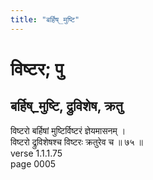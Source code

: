 ```yaml
---
title: "बर्हिष्_मुष्टि"
---
```


# विष्टर; पु
## बर्हिष्_मुष्टि, द्रुविशेष, क्रतु
विष्टरो बर्हिषां मुष्टिर्विष्टरं ज्ञेयमासनम् ।<br />विष्टरो द्रुविशेषश्च विष्टरः क्रतुरेव च ॥ ७५ ॥<br />verse 1.1.1.75<br />page 0005

